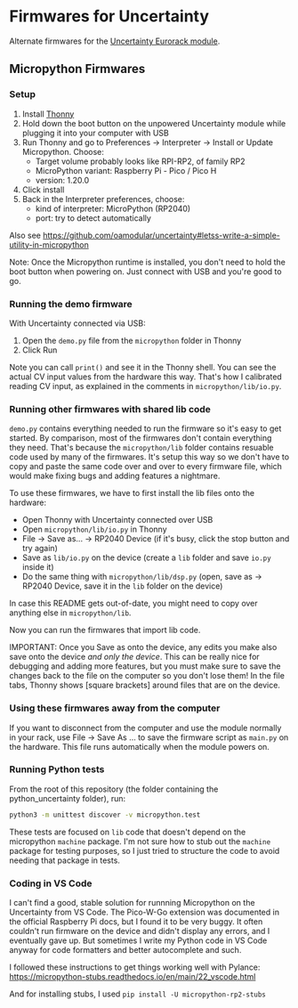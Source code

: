 # Firmwares for Uncertainty

Alternate firmwares for the [Uncertainty Eurorack
module](https://oamodular.org/products/uncertainty).

## Micropython Firmwares

### Setup

1. Install [Thonny](https://thonny.org/)
2. Hold down the boot button on the unpowered Uncertainty module while plugging
   it into your computer with USB
3. Run Thonny and go to Preferences -> Interpreter -> Install or Update
   Micropython. Choose:
   - Target volume probably looks like RPI-RP2, of family RP2
   - MicroPython variant: Raspberry Pi - Pico / Pico H
   - version: 1.20.0
4. Click install
5. Back in the Interpreter preferences, choose:
   - kind of interpreter: MicroPython (RP2040)
   - port: try to detect automatically

Also see
https://github.com/oamodular/uncertainty#letss-write-a-simple-utility-in-micropython

Note: Once the Micropython runtime is installed, you don't need to hold the boot
button when powering on. Just connect with USB and you're good to go.

### Running the demo firmware

With Uncertainty connected via USB:

1. Open the `demo.py` file from the `micropython` folder in Thonny
2. Click Run

Note you can call `print()` and see it in the Thonny shell. You can see the
actual CV input values from the hardware this way. That's how I calibrated
reading CV input, as explained in the comments in `micropython/lib/io.py`.

### Running other firmwares with shared lib code

`demo.py` contains everything needed to run the firmware so it's easy to get
started. By comparison, most of the firmwares don't contain everything they
need. That's because the `micropython/lib` folder contains resuable code used by
many of the firmwares. It's setup this way so we don't have to copy and paste
the same code over and over to every firmware file, which would make fixing bugs
and adding features a nightmare.

To use these firmwares, we have to first install the lib files onto the
hardware:

- Open Thonny with Uncertainty connected over USB
- Open `micropython/lib/io.py` in Thonny
- File -> Save as... -> RP2040 Device (if it's busy, click the stop button and
  try again)
- Save as `lib/io.py` on the device (create a `lib` folder and save `io.py`
  inside it)
- Do the same thing with `micropython/lib/dsp.py` (open, save as -> RP2040
  Device, save it in the `lib` folder on the device)

In case this README gets out-of-date, you might need to copy over anything else
in `micropython/lib`.

Now you can run the firmwares that import lib code.

IMPORTANT: Once you Save as onto the device, any edits you make also save onto
the device _and only the device_. This can be really nice for debugging and
adding more features, but you must make sure to save the changes back to the
file on the computer so you don't lose them! In the file tabs, Thonny shows
[square brackets] around files that are on the device.

### Using these firmwares away from the computer

If you want to disconnect from the computer and use the module normally in
your rack, use File -> Save As ... to save the firmware script as `main.py`
on the hardware. This file runs automatically when the module powers on.

### Running Python tests

From the root of this repository (the folder containing the python_uncertainty
folder), run:

```bash
python3 -m unittest discover -v micropython.test
```

These tests are focused on `lib` code that doesn't depend on the micropython
`machine` package. I'm not sure how to stub out the `machine` package for
testing purposes, so I just tried to structure the code to avoid needing that
package in tests.

### Coding in VS Code

I can't find a good, stable solution for runnning Micropython on the Uncertainty
from VS Code. The Pico-W-Go extension was documented in the official Raspberry
Pi docs, but I found it to be very buggy. It often couldn't run firmware on the
device and didn't display any errors, and I eventually gave up. But sometimes I
write my Python code in VS Code anyway for code formatters and better
autocomplete and such.

I followed these instructions to get things working well with Pylance:
https://micropython-stubs.readthedocs.io/en/main/22_vscode.html

And for installing stubs, I used `pip install -U micropython-rp2-stubs`

